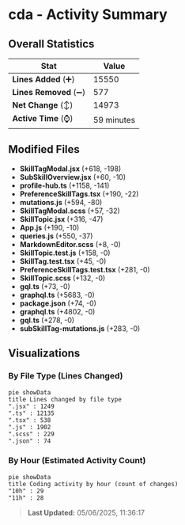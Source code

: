 # cda - Activity Summary 

## Overall Statistics

| Stat                   | Value                                                             |
| ---------------------- | ----------------------------------------------------------------- |
| **Lines Added** (➕)   | 15550                                          |
| **Lines Removed** (➖) | 577                                        |
| **Net Change** (↕)    | 14973                |
| **Active Time** (⌚)   | 59 minutes |


## Modified Files
- **SkillTagModal.jsx** (+618, -198)
- **SubSkillOverview.jsx** (+60, -10)
- **profile-hub.ts** (+1158, -141)
- **PreferenceSkillTags.tsx** (+190, -22)
- **mutations.js** (+594, -80)
- **SkillTagModal.scss** (+57, -32)
- **SkillTopic.jsx** (+316, -47)
- **App.js** (+190, -10)
- **queries.js** (+550, -37)
- **MarkdownEditor.scss** (+8, -0)
- **SkillTopic.test.js** (+158, -0)
- **SkillTag.test.tsx** (+45, -0)
- **PreferenceSkillTags.test.tsx** (+281, -0)
- **SkillTopic.scss** (+132, -0)
- **gql.ts** (+73, -0)
- **graphql.ts** (+5683, -0)
- **package.json** (+74, -0)
- **graphql.ts** (+4802, -0)
- **gql.ts** (+278, -0)
- **subSkillTag-mutations.js** (+283, -0)

## Visualizations

### By File Type (Lines Changed)

```mermaid
pie showData
title Lines changed by file type
".jsx" : 1249
".ts" : 12135
".tsx" : 538
".js" : 1902
".scss" : 229
".json" : 74
```

### By Hour (Estimated Activity Count)

```mermaid
pie showData
title Coding activity by hour (count of changes)
"10h" : 29
"11h" : 28
```


> **Last Updated:** 05/06/2025, 11:36:17